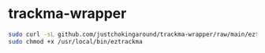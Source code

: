 # trackma-wrapper

```sh
sudo curl -sL github.com/justchokingaround/trackma-wrapper/raw/main/eztrackma -o /usr/local/bin/eztrackma &&
sudo chmod +x /usr/local/bin/eztrackma
```
